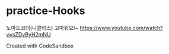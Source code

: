 # practice-Hooks

노마드코더(니콜라스) 고마워요!~
https://www.youtube.com/watch?v=sZDvByH2mNU

Created with CodeSandbox

